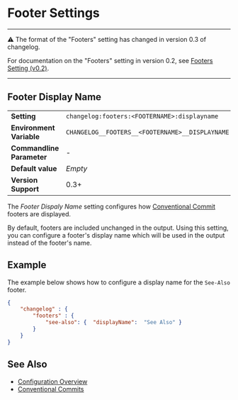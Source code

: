 # Footer Settings

---

⚠️ The format of the "Footers" setting has changed in version 0.3 of changelog.

For documentation on the "Footers" setting in version 0.2, see [Footers Setting (v0.2)](https://github.com/ap0llo/changelog/blob/release/v0.2/docs/configuration.md#footers).

---

## Footer Display Name

<table>
    <tr>
        <td><b>Setting</b></td>
        <td><code>changelog:footers:&lt;FOOTERNAME&gt;:displayname</code></td>
    </tr>
    <tr>
        <td><b>Environment Variable</b></td>
        <td><code>CHANGELOG__FOOTERS__&lt;FOOTERNAME&gt;__DISPLAYNAME</code></td>
    </tr>
    <tr>
        <td><b>Commandline Parameter</b></td>
        <td>-</td>
    </tr>
    <tr>
        <td><b>Default value</b></td>
        <td><em>Empty</em></td>
    </tr>
    <tr>
        <td><b>Version Support</b></td>
        <td>0.3+</td>
    </tr>
</table>


The *Footer Dispaly Name* setting configures how [Conventional Commit](https://www.conventionalcommits.org/) footers are displayed.

By default, footers are included unchanged in the output.
Using this setting, you can configure a footer's display name which will be used in the output instead of the footer's name.

## Example

The example below shows how to configure a display name for the `See-Also` footer.

```json
{
    "changelog" : {
        "footers" : {
            "see-also": {  "displayName":  "See Also" }
        }
    }
}
```

## See Also

- [Configuration Overview](../../configuration.md)
- [Conventional Commits](https://www.conventionalcommits.org/)